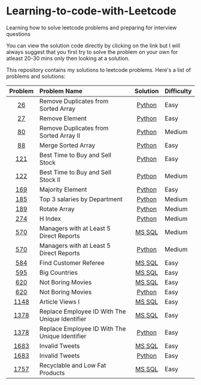 # Learning-to-code-with-Leetcode

Learning how to solve leetcode problems and preparing for interview questions

You can view the solution code directly by clicking on the link but I will always suggest that you first try to solve the problem on your own for atleast 20-30 mins only then looking at a solution.

This repository contains my solutions to leetcode problems. Here's a list of problems and solutions:

|                                      Problem                                      | Problem Name                                   |                                 Solution                                 | Difficulty |
| :--------------------------------------------------------------------------------: | :--------------------------------------------- | :----------------------------------------------------------------------: | :--------- |
|       [26](https://leetcode.com/problems/remove-duplicates-from-sorted-array/)       | Remove Duplicates from Sorted Array            |        [Python](Solutions\26-Remove-Duplicates-from-Sorted-Array.py)        | Easy       |
|                  [27](https://leetcode.com/problems/remove-element/)                  | Remove Element                                 |                  [Python](Solutions\27-Remove-Element.py)                  | Easy       |
|      [80](https://leetcode.com/problems/remove-duplicates-from-sorted-array-ii/)      | Remove Duplicates from Sorted Array II         |      [Python](Solutions\80-Remove-Duplicates-from-Sorted-Array-II.py)      | Medium     |
|                [88](https://leetcode.com/problems/merge-sorted-array/)                | Merge Sorted Array                             |                [Python](Solutions\88-Merge-Sorted-Array.py)                | Easy       |
|         [121](https://leetcode.com/problems/best-time-to-buy-and-sell-stock/)         | Best Time to Buy and Sell Stock                |         [Python](Solutions\121-Best-Time-to-Buy-and-Sell-Stock.py)         | Easy       |
|       [122](https://leetcode.com/problems/best-time-to-buy-and-sell-stock-ii/)       | Best Time to Buy and Sell Stock II             |        [Python](Solutions\122-Best-Time-to-Buy-and-Sell-Stock-II.py)        | Medium     |
|       [169](https://leetcode.com/problems/remove-duplicates-from-sorted-array/)       | Majority Element                               |                 [Python](Solutions\169-Majority-Element.py)                 | Easy       |
|                  [185](https://leetcode.com/problems/department-top-three-salaries/)                  | Top 3 salaries by Department                                   |                   [Python](Solutions\185-Department-Top-Three-Salaries.sql)                   | Medium     |
|                  [189](https://leetcode.com/problems/rotate-array/)                  | Rotate Array                                   |                   [Python](Solutions\189-Rotate-Array.py)                   | Medium     |
|                     [274](https://leetcode.com/problems/h-index/)                     | H Index                                        |                     [Python](Solutions\274-H-lndex.py)                     | Medium     |
|     [570](https://leetcode.com/problems/managers-with-at-least-5-direct-reports/)     | Managers with at Least 5 Direct Reports        |     [MS SQL](Solutions\570-Managers-with-at-Least-5-Direct-Reports.sql)     | Medium     |
|     [570](https://leetcode.com/problems/managers-with-at-least-5-direct-reports/)     | Managers with at Least 5 Direct Reports        |     [Python](Solutions\570-Managers-with-at-Least-5-Direct-Reports.py)     | Medium     |
|              [584](https://leetcode.com/problems/find-customer-referee/)              | Find Customer Referee                          |              [MS SQL](Solutions\584-Find-Customer-Referee.sql)              | Easy       |
|                  [595](https://leetcode.com/problems/big-countries/)                  | Big Countries                                  |                  [MS SQL](Solutions\595-Big-Countries.sql)                  | Easy       |
|                [620](https://leetcode.com/problems/not-boring-movies/)                | Not Boring Movies                              |                [MS SQL](Solutions\620-Not-Boring-Movies.sql)                | Easy       |
|                [620](https://leetcode.com/problems/not-boring-movies/)                | Not Boring Movies                              |                [Python](Solutions\620-Not-Boring-Movies.py)                | Easy       |
|                [1148](https://leetcode.com/problems/article-views-i/)                | Article Views I                                |                [MS SQL](Solutions\1148-Article-Views-I.SQL)                | Easy       |
| [1378](https://leetcode.com/problems/replace-employee-id-with-the-unique-identifier/) | Replace Employee ID With The Unique Identifier | [MS SQL](Solutions\1378-Replace-Employee-ID-With-The-Unique-Identifier.sql) | Easy       |
| [1378](https://leetcode.com/problems/replace-employee-id-with-the-unique-identifier/) | Replace Employee ID With The Unique Identifier | [Python](Solutions\1378-Replace-Employee-ID-With-The-Unique-Identifier.py) | Easy       |
|                 [1683](https://leetcode.com/problems/invalid-tweets/)                 | Invalid Tweets                                 |                 [MS SQL](Solutions\1683-Invalid-Tweets.sql)                 | Easy       |
|                 [1683](https://leetcode.com/problems/invalid-tweets/)                 | Invalid Tweets                                 |                 [Python](Solutions\1683-Invalid-Tweets.py)                 | Easy       |
|        [1757](https://leetcode.com/problems/recyclable-and-low-fat-products/)        | Recyclable and Low Fat Products                |        [MS SQL](Solutions\1757-Recyclable-and-Low-Fat-Products.sql)        | Easy       |
